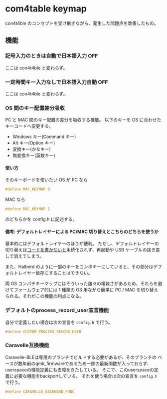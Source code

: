 # com4table keymap

con4t4ble のコンセプトを受け継ぎながら、発生した問題点を改善したもの。

## 機能

### 記号入力のときは自動で日本語入力 OFF

ここは con4t4ble と変わらず。

### 一定時間キー入力なしで日本語入力自動 OFF

ここは con4t4ble と変わらず。

### OS 間のキー配置差分吸収

PC と MAC 間のキー配置の差分を吸収する機能。
以下のキーを OS に合わせたキーコードへ変更する。

-   Windows キー(Command キー)
-   Alt キー(Option キー)
-   変換キー(かなキー)
-   無変換キー(英数キー)

#### 使い方

そのキーボードを使いたい OS が PC なら

```c
#define MAC_KEYMAP 0
```

MAC なら

```c
#define MAC_KEYMAP 1
```

のどちらかを config.h に記述する。

#### 備考: デフォルトレイヤーによる PC/MAC 切り替えとこちらのどちらを使うか

基本的にはデフォルトレイヤーのほうが便利。
ただし、デフォルトレイヤーの切り替えは[コードを書かないと](https://docs.qmk.fm/#/ref_functions?id=setting-the-persistent-default-layer)永続化されず、再起動や USB ケーブルの抜き差しで消えてしまう。

また、Halberd のように一部のキーをコンボキーにしていると、その部分はデフォルトレイヤー依存にすることはできない。

両 OS コンパチキーマップにはそういった諸々の複雑さがあるため、それらを避けてファームウェア的には 1 種類の OS 用ながら簡単に PC / MAC を切り替えられる。それがこの機能の利点になる。

### デフォルトのprocess_record_user宣言機能

自分で定義したい場合は次の宣言を `config.h` で行う。

```c
#define CUSTOM_PROCESS_RECORD_USER
```

### Caravelle互換機能

Caravelle-BLEは専用のブランチでビルドする必要があるが、そのブランチの
ベースが数年前のqmk_firmwareであるため一部の最新関数が入っておらず、userspaceの機能定義にも支障をきたしている。
そこで、このuserspaceの定義に必要な機能をbackportしている。
それを使う場合は次の宣言を `config.h` で行う。

```c
#define CARAVELLE_BACKWARD_FUNC
```
